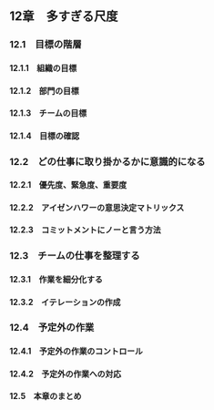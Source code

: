 ## 12章　多すぎる尺度
### 12.1　目標の階層
#### 12.1.1　組織の目標
#### 12.1.2　部門の目標
#### 12.1.3　チームの目標
#### 12.1.4　目標の確認
### 12.2　どの仕事に取り掛かるかに意識的になる
#### 12.2.1　優先度、緊急度、重要度
#### 12.2.2　アイゼンハワーの意思決定マトリックス
#### 12.2.3　コミットメントにノーと言う方法
### 12.3　チームの仕事を整理する
#### 12.3.1　作業を細分化する
#### 12.3.2　イテレーションの作成
### 12.4　予定外の作業
#### 12.4.1　予定外の作業のコントロール
#### 12.4.2　予定外の作業への対応
#### 12.5　本章のまとめ
